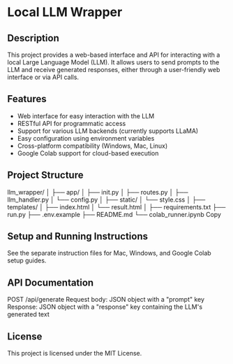 # Local LLM Wrapper

## Description
This project provides a web-based interface and API for interacting with a local Large Language Model (LLM). It allows users to send prompts to the LLM and receive generated responses, either through a user-friendly web interface or via API calls.

## Features
- Web interface for easy interaction with the LLM
- RESTful API for programmatic access
- Support for various LLM backends (currently supports LLaMA)
- Easy configuration using environment variables
- Cross-platform compatibility (Windows, Mac, Linux)
- Google Colab support for cloud-based execution

## Project Structure
llm_wrapper/
│
├── app/
│   ├── init.py
│   ├── routes.py
│   ├── llm_handler.py
│   └── config.py
│
├── static/
│   └── style.css
│
├── templates/
│   ├── index.html
│   └── result.html
│
├── requirements.txt
├── run.py
├── .env.example
├── README.md
└── colab_runner.ipynb
Copy
## Setup and Running Instructions
See the separate instruction files for Mac, Windows, and Google Colab setup guides.

## API Documentation
POST /api/generate
Request body: JSON object with a "prompt" key
Response: JSON object with a "response" key containing the LLM's generated text

## License
This project is licensed under the MIT License.